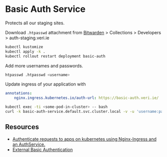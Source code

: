 # Basic Auth Service

Protects all our staging sites.

Download `.htpasswd` attachment from [Bitwarden](https://bitwarden.veri.ie) > Collections > Developers > auth-staging.veri.ie

```sh
kubectl kustomize
kubectl apply -k .
kubectl rollout restart deployment basic-auth
```

Add more usernames and passwords.

```sh
htpasswd .htpasswd <username>
```

Update ingress of your application with

```yaml
annotations:
    nginx.ingress.kubernetes.io/auth-url: https://basic-auth.veri.ie/
```

```sh
kubectl exec -ti <some-pod-in-cluster> -- bash
curl -k basic-auth-service.default.svc.cluster.local -v -u 'username:password'
```

## Resources

- [Authenticate requests to apps on kubernetes using Nginx-Ingress and an AuthService.](https://medium.com/@ankit.wal/authenticate-requests-to-apps-on-kubernetes-using-nginx-ingress-and-an-authservice-37bf189670ee)
- [External Basic Authentication](https://kubernetes.github.io/ingress-nginx/examples/auth/external-auth/)

